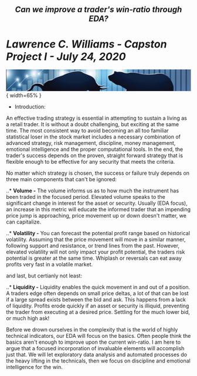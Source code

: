 ## <div align="center">_**Can we improve a trader's win-ratio through EDA?**_</div>
# _**Lawrence C. Williams - Capston Project I - July 24, 2020**_

![Stock Image](https://github.com/chuck1l/capstone_one/blob/master/img/header.png "stock market image"){ width=65% }

* Introduction:

An effective trading strategy is essential in attempting to sustain a living as a retail trader. It is without a doubt challenging, but exciting at the same time. The most consistent way to avoid becoming an all too familiar statistical loser in the stock market includes a necessary combination of advanced strategy, risk management, discipline, money management, emotional intelligence and the proper computational tools. In the end, the trader's success depends on the proven, straight forward strategy that is flexible enough to be effective for any security that meets the criteria.

No matter which strategy is chosen, the success or failure truly depends on three main components that can't be ignored:

..* **Volume -** The volume informs us as to how much the instrument has been traded in the focused period. Elevated volume speaks to the significant change in interest for the asset or security. Usually (EDA focus), an increase in this metric will educate the informed trader that an impending price jump is approaching, price movement up or down doesn't matter, we can capitalize.

..* **Volatility -** You can forecast the potential profit range based on historical volatility. Assuming that the price movement will move in a similar manner, following support and resistance, or trend lines from the past.  However, elevated volatility will not only impact your profit potential, the traders risk potential is greater at the same time.  Whiplash or reversals can eat away profits very fast in a volatile market.

and last, but certianly not least:

..* **Liquidity -** Liquidity enables the quick movement in and out of a position.  A traders edge often depends on small price deltas, a lot of that can be lost if a large spread exists between the bid and ask.  This happens from a lack of liquidity. Profits erode quickly if an asset or security is illiquid, preventing the trader from executing at a desired price.  Settling for the much lower bid, or much high ask!

Before we drown ourselves in the complexity that is the world of highly technical indicators, our EDA will focus on the basics.  Often people think the basics aren't enough to improve upon the current win-ratio. I am here to argue that a focused incorporation of invaluable elements will accomplish just that. We will let exploratory data analysis and automated processes do the heavy lifting in the technicals, then we focus on discipline and emotional intelligence for the win.